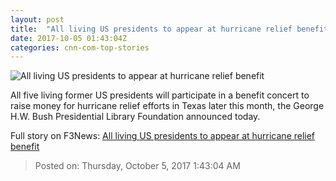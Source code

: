 ```yaml
---
layout: post
title:  "All living US presidents to appear at hurricane relief benefit"
date: 2017-10-05 01:43:04Z
categories: cnn-com-top-stories
---
```


![All living US presidents to appear at hurricane relief benefit](http://i2.cdn.cnn.com/cnnnext/dam/assets/150424140700-presidents-april-24-super-169.jpg)

All five living former US presidents will participate in a benefit concert to raise money for hurricane relief efforts in Texas later this month, the George H.W. Bush Presidential Library Foundation announced today.


Full story on F3News: [All living US presidents to appear at hurricane relief benefit](http://www.f3nws.com/n/X4QrK)

> Posted on: Thursday, October 5, 2017 1:43:04 AM
